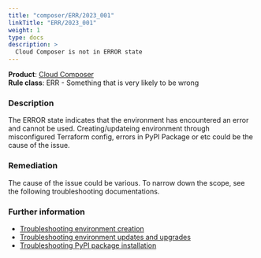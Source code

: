 ```yaml
---
title: "composer/ERR/2023_001"
linkTitle: "ERR/2023_001"
weight: 1
type: docs
description: >
  Cloud Composer is not in ERROR state
---
```


**Product**: [Cloud Composer](https://cloud.google.com/composer)\
**Rule class**: ERR - Something that is very likely to be wrong

### Description

The ERROR state indicates that the environment has encountered an error and
cannot be used. Creating/updateing environment through misconfigured Terraform
config, errors in PyPI Package or etc could be the cause of the issue.

### Remediation

The cause of the issue could be various. To narrow down the scope, see the
following troubleshooting documentations.

### Further information

- [Troubleshooting environment
  creation](https://cloud.google.com/composer/docs/composer-2/troubleshooting-environment-creation)
- [Troubleshooting environment updates and
  upgrades](https://cloud.google.com/composer/docs/composer-2/troubleshooting-updates-upgrades)
- [Troubleshooting PyPI package
  installation](https://cloud.google.com/composer/docs/composer-2/troubleshooting-package-installation)
